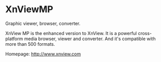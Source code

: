 XnViewMP
========

Graphic viewer, browser, converter.

XnView MP is the enhanced version to XnView.
It is a powerful cross-platform media browser, viewer and converter.
And it's compatible with more than 500 formats.

Homepage: http://www.xnview.com

